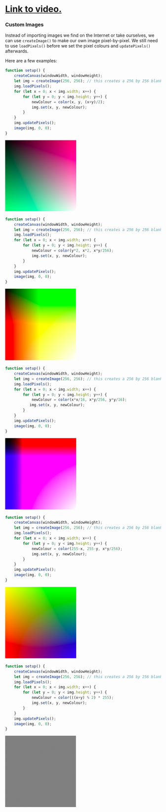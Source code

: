 # [Link to video.](https://www.youtube.com/watch?v=OcJPlQcbLLI&list=PLVD25niNi0BkQvmH23k4rixyITzYUwRaS)

### Custom Images

Instead of importing images we find on the Internet or take ourselves, we can use `createImage()` to make our own image pixel-by-pixel. We still need to use `loadPixels()` before we set the pixel colours and `updatePixels()` afterwards.

Here are a few examples:

```javascript
function setup() {
    createCanvas(windowWidth, windowHeight);
    let img = createImage(256, 256); // this creates a 256 by 256 blank image 
    img.loadPixels();
    for (let x = 0; x < img.width; x++) {
        for (let y = 0; y < img.height; y++) {
            newColour = color(x, y, (x+y)/2);
            img.set(x, y, newColour);
        }
    }
    img.updatePixels();
    image(img, 0, 0);
}
```

![](../../Images/Custom_Image_1.png)

```javascript
function setup() {
    createCanvas(windowWidth, windowHeight);
    let img = createImage(256, 256); // this creates a 256 by 256 blank image 
    img.loadPixels();
    for (let x = 0; x < img.width; x++) {
        for (let y = 0; y < img.height; y++) {
            newColour = color(y*2, x*2, x*y/256);
            img.set(x, y, newColour);
        }
    }
    img.updatePixels();
    image(img, 0, 0);
}
```

![](../../Images/Custom_Image_2.png)

```javascript
function setup() {
    createCanvas(windowWidth, windowHeight);
    let img = createImage(256, 256); // this creates a 256 by 256 blank image 
    img.loadPixels();
    for (let x = 0; x < img.width; x++) {
        for (let y = 0; y < img.height; y++) {
            newColour = color(x*x/16, x*y/256, y*y/16);
           img.set(x, y, newColour);
        }
    }
    img.updatePixels();
    image(img, 0, 0);
}
```

![](../../Images/Custom_Image_3.png)

```javascript
function setup() {
    createCanvas(windowWidth, windowHeight);
    let img = createImage(256, 256); // this creates a 256 by 256 blank image 
    img.loadPixels();
    for (let x = 0; x < img.width; x++) {
        for (let y = 0; y < img.height; y++) {
            newColour = color(255-x, 255-y, x*y/256);
            img.set(x, y, newColour);
        }
    }
    img.updatePixels();
    image(img, 0, 0);
}
```

![](../../Images/Custom_Image_4.png)

```javascript
function setup() {
    createCanvas(windowWidth, windowHeight);
    let img = createImage(256, 256); // this creates a 256 by 256 blank image 
    img.loadPixels();
    for (let x = 0; x < img.width; x++) {
        for (let y = 0; y < img.height; y++) {
            newColour = color(((x+y) % 2) * 255);
            img.set(x, y, newColour);
        }
    }
    img.updatePixels();
    image(img, 0, 0);
}
```

![](../../Images/Custom_Image_5.png)
